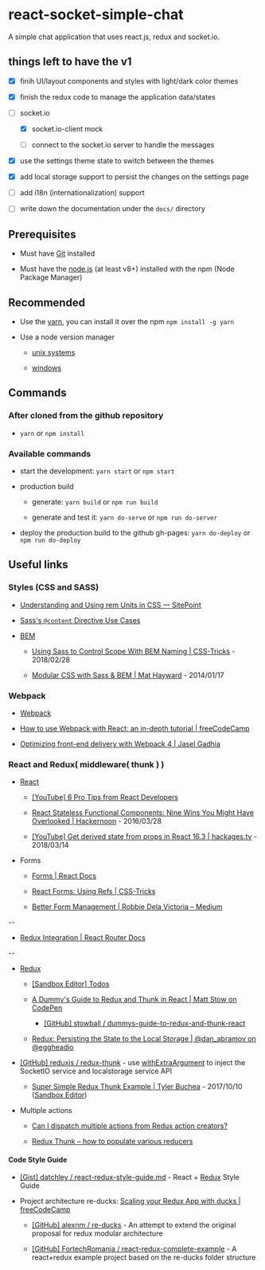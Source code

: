 # react-socket-simple-chat

A simple chat application that uses react.js, redux and socket.io.


## things left to have the v1

- [x] finih UI/layout components and styles with light/dark color themes

- [x] finish the redux code to manage the application data/states

- [ ] socket.io

  - [x] socket.io-client mock

  - [ ] connect to the socket.io server to handle the messages 

- [x] use the settings theme state to switch between the themes

- [x] add local storage support to persist the changes on the settings page

- [ ] add i18n (internationalization) support

- [ ] write down the documentation under the `docs/` directory


## Prerequisites

* Must have [Git](https://git-scm.com/) installed

* Must have the [node.js](https://nodejs.org/en/) (at least v8+) installed with the npm (Node Package Manager)


## Recommended

* Use the [yarn](https://yarnpkg.com/), you can install it over the npm `npm install -g yarn`

* Use a node version manager

  * [unix systems](https://github.com/creationix/nvm)

  * [windows](https://github.com/coreybutler/nvm-windows)


## Commands

### After cloned from the github repository

* `yarn` or `npm install`


### Available commands

* start the development: `yarn start` or `npm start`

* production build

  * generate: `yarn build` or `npm run build`

  * generate and test it: `yarn do-serve` or `npm run do-server`

* deploy the production build to the github gh-pages: `yarn do-deploy` or `npm run do-deploy`


## Useful links

### Styles (CSS and SASS)

* [Understanding and Using rem Units in CSS — SitePoint](https://www.sitepoint.com/understanding-and-using-rem-units-in-css/)

* [Sass's `@content` Directive Use Cases](https://robots.thoughtbot.com/sasss-content-directive)

* [BEM](http://getbem.com/)

  * [Using Sass to Control Scope With BEM Naming | CSS-Tricks](https://css-tricks.com/using-sass-control-scope-bem-naming/) - 2018/02/28

  * [Modular CSS with Sass & BEM | Mat Hayward](http://mathayward.com/modular-css-with-sass-and-bem/) - 2014/01/17


### Webpack

* [Webpack](https://webpack.js.org/)

* [How to use Webpack with React: an in-depth tutorial | freeCodeCamp](https://medium.freecodecamp.org/learn-webpack-for-react-a36d4cac5060)

* [Optimizing front-end delivery with Webpack 4 | Jasel Gadhia](https://jes.al/2018/04/optimizing-front-end-delivery-with-Webpack-4/)


### React and Redux( middleware( thunk )  )

* [React](https://reactjs.org/)

  * [[YouTube] 6 Pro Tips from React Developers](https://www.youtube.com/watch?v=xa-_FIy2NgE)

  * [React Stateless Functional Components: Nine Wins You Might Have Overlooked | Hackernoon](https://hackernoon.com/react-stateless-functional-components-nine-wins-you-might-have-overlooked-997b0d933dbc) - 2016/03/28

  * [[YouTube] Get derived state from props in React 16.3 | hackages.tv](https://www.youtube.com/watch?v=p_m4TrYGtCo) - 2018/03/14


* Forms

  * [Forms | React Docs](https://reactjs.org/docs/forms.html)

  * [React Forms: Using Refs | CSS-Tricks](https://css-tricks.com/react-forms-using-refs/)

  * [Better Form Management | Robbie Dela Victoria – Medium](https://medium.com/@robbiedelavictoria/better-form-management-37c994095b1c)

--

* [Redux Integration | React Router Docs](https://reacttraining.com/react-router/web/guides/redux-integration)

--

* [Redux](https://redux.js.org/)

  * [[Sandbox Editor] Todos](https://codesandbox.io/s/github/reduxjs/redux/tree/master/examples/todos)

  * [A Dummy's Guide to Redux and Thunk in React | Matt Stow on CodePen](https://codepen.io/stowball/post/a-dummy-s-guide-to-redux-and-thunk-in-react)

    * [[GitHub] stowball / dummys-guide-to-redux-and-thunk-react](https://github.com/stowball/dummys-guide-to-redux-and-thunk-react)

  * [Redux: Persisting the State to the Local Storage | @dan_abramov on @eggheadio](https://egghead.io/lessons/javascript-redux-persisting-the-state-to-the-local-storage)

* [[GitHub] reduxjs / redux-thunk](https://github.com/reduxjs/redux-thunk) - use [withExtraArgument](https://github.com/reduxjs/redux-thunk#injecting-a-custom-argument) to inject the SocketIO service and localstorage service API

  * [Super Simple Redux Thunk Example | Tyler Buchea](http://blog.tylerbuchea.com/super-simple-redux-thunk-example/) - 2017/10/10 ([Sandbox Editor](https://codesandbox.io/s/github/tylerbuchea/my-simple-async-app))

* Multiple actions

  * [Can I dispatch multiple actions from Redux action creators?](http://jamesknelson.com/can-i-dispatch-multiple-actions-from-redux-action-creators/)

  * [Redux Thunk – how to populate various reducers](http://frontendinsights.com/redux-thunk-populate-various-reducers/)


#### Code Style Guide

* [[Gist] datchley / react-redux-style-guide.md](https://gist.github.com/datchley/4e0d05c526d532d1b05bf9b48b174faf) - React + [Redux](https://gist.github.com/datchley/4e0d05c526d532d1b05bf9b48b174faf#redux) Style Guide

* Project architecture re-ducks: [Scaling your Redux App with ducks | freeCodeCamp](https://medium.freecodecamp.org/scaling-your-redux-app-with-ducks-6115955638be)

  * [[GitHub] alexnm / re-ducks](https://github.com/alexnm/re-ducks) - An attempt to extend the original proposal for redux modular architecture

  * [[GitHub] FortechRomania / react-redux-complete-example](https://github.com/FortechRomania/react-redux-complete-example) - A react+redux example project based on the re-ducks folder structure
